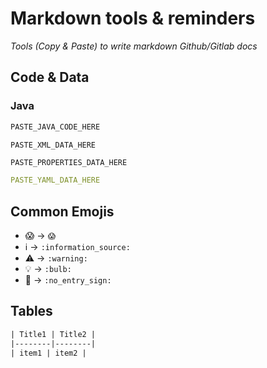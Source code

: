 # Markdown tools & reminders

_Tools (Copy & Paste) to write markdown Github/Gitlab docs_

## Code & Data

### Java

```java
PASTE_JAVA_CODE_HERE
```

```xml
PASTE_XML_DATA_HERE
```

```properties
PASTE_PROPERTIES_DATA_HERE
```

```yaml
PASTE_YAML_DATA_HERE
```

## Common Emojis

*  😱 -> `😱`
* :information_source: -> `:information_source:`
* :warning: -> `:warning:`
* :bulb: -> `:bulb:`
* :no_entry_sign: -> `:no_entry_sign:`

## Tables

```txt
| Title1 | Title2 |
|--------|--------|
| item1 | item2 |
```

